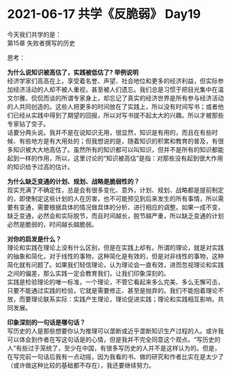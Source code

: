 # 2021-06-17 共学《反脆弱》 Day19
今天我们共学的是：  
第15章 失败者撰写的历史

思考：

**为什么说知识被⾼估了，实践被低估了? 举例说明**  
经济学家们高高在上，享受着名誉、声望、社会地位和更多的经济利益，但实际参加经济活动的人却不被人重视，甚至被人们遗忘。我们总是习惯于把目光集中在温文尔雅、侃侃而谈的所谓专家身上，却忘记了真实的经济世界是所有参与经济活动的人共同创造的。这些人把更多的时间放在了实践上，所以没有时间写书；或者他们已经从实践中得到了期望的回报，所以对写书提不起太大的兴趣。所以才被那些专家钻了空子。  
话要分两头说。我并不是在说知识无用，很显然，知识是有用的，而且在有些时候、有些地方是有大用处的；但我想说的是，随着知识的积累和教育的普及，有很多知识被大大地高估了。虽然所有的知识都可以叫知识，但并不是所有的知识都能起到一样的作用，所以，这里讨论的“知识被高估”是指：对那些没有起到很大作用的知识给予过高的估计。

**为什么缺乏变通的计划、规划、战略是脆弱性的？**  
现实充满了不确定性，总是会有很多变化、意外，计划、规划、战略都是提前制定的，即使制定这些计划的人在厉害，也不可能预见到后来发生的所有事情，所以需要有变通，需要根据具体的情况做具体的分析、进行相应的调整。如果一成不变，缺乏变通，必然会和实际脱节，而且时间越长，脱节越严重，所以缺乏变通的计划必然是脆弱的，时间越长越脆弱。

**对你的启发是什么？**  
理论和实践在理论上没有什么区别，但是在实践上却有。所谓的理论，就是对实践的抽象和简化，对于线性的事物，这种简化是有效的，但是对非线性的事物，这种简化就有问题了。如果我们轻信理论，认为理论会一直有效，进而忽视理论和实践之间的偏差，那么实践一定会教育我们，让我们印象深刻的。  
实践是检验理论的唯一标准，一个理论，不管它看起来多么完美、多么无懈可击，只要不能通过实践的检验，它就是需要修正、甚至是抛弃的。我们不能抱着理论不放，而要理论联系实际：实践产生理论，理论促进实践；理论和实践相互影响，共同发展。

**印象深刻的⼀句话是哪句话？**  
写历史的人是那些想要你认为推理可以垄断或近乎垄断知识生产过程的人。或许我可以体会到作者在写这句话是的心情，但是我并不完全同意这个观点。“写历史的人”有些过于笼统了，至少在中国，有很多写历史的人并不是这样认为的。但是，在写完前一句话后我有一点动摇，因为我看的书、做的研究和作者比实在是太少了（或许做这种比较的基础都不存在），我还要继续努力。
